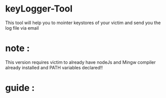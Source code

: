 # keyLogger-Tool
This tool will help you to mointer keystores of your victim and send you the log file via email

# note : 
This version requires victim to already have nodeJs and Mingw compiler already installed and PATH variables declared!!

# guide :
